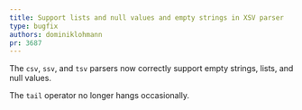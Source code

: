 ```yaml
---
title: Support lists and null values and empty strings in XSV parser
type: bugfix
authors: dominiklohmann
pr: 3687
---
```


The `csv`, `ssv`, and `tsv` parsers now correctly support empty strings, lists,
and null values.

The `tail` operator no longer hangs occasionally.
